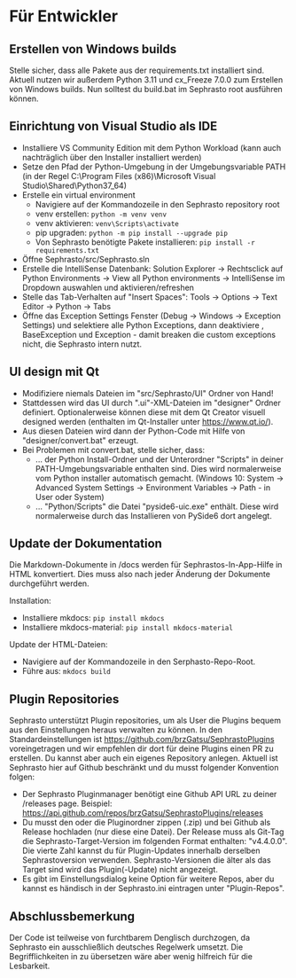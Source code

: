 # Für Entwickler

## Erstellen von Windows builds
Stelle sicher, dass alle Pakete aus der requirements.txt installiert sind. Aktuell nutzen wir außerdem Python 3.11 und cx_Freeze 7.0.0 zum Erstellen von Windows builds. Nun solltest du build.bat im Sephrasto root ausführen können.

## Einrichtung von Visual Studio als IDE
* Installiere VS Community Edition mit dem Python Workload (kann auch nachträglich über den Installer installiert werden)
* Setze den Pfad der Python-Umgebung in der Umgebungsvariable PATH (in der Regel C:\Program Files (x86)\Microsoft Visual Studio\Shared\Python37_64)
* Erstelle ein virtual environment
    * Navigiere auf der Kommandozeile in den Sephrasto repository root
    * venv erstellen: ```python -m venv venv```
	* venv aktivieren: ```venv\Scripts\activate```
	* pip upgraden: ```python -m pip install --upgrade pip```
	* Von Sephrasto benötigte Pakete installieren: ```pip install -r requirements.txt```
* Öffne Sephrasto/src/Sephrasto.sln
* Erstelle die IntelliSense Datenbank: Solution Explorer -> Rechtsclick auf Python Environments -> View all Python environments -> IntelliSense im Dropdown auswahlen und aktivieren/refreshen
* Stelle das Tab-Verhalten auf "Insert Spaces": Tools -> Options -> Text Editor -> Python -> Tabs
* Öffne das Exception Settings Fenster (Debug -> Windows -> Exception Settings) und selektiere alle Python Exceptions, dann deaktiviere <All Python Exceptions not in this list>, BaseException und Exception - damit breaken die custom exceptions nicht, die Sephrasto intern nutzt.

## UI design mit Qt
* Modifiziere niemals Dateien im "src/Sephrasto/UI" Ordner von Hand!
* Stattdessen wird das UI durch ".ui"-XML-Dateien im "designer" Ordner definiert. Optionalerweise können diese mit dem Qt Creator visuell designed werden (enthalten im Qt-Installer unter https://www.qt.io/).
* Aus diesen Dateien wird dann der Python-Code mit Hilfe von "designer/convert.bat" erzeugt.
* Bei Problemen mit convert.bat, stelle sicher, dass:
    * ... der Python Install-Ordner und der Unterordner "Scripts" in deiner PATH-Umgebungsvariable enthalten sind. Dies wird normalerweise vom Python installer automatisch gemacht. (Windows 10: System -> Advanced System Settings -> Environment Variables -> Path - in User oder System)
    * ... "Python/Scripts" die Datei "pyside6-uic.exe" enthält. Diese wird normalerweise durch das Installieren von PySide6 dort angelegt.

## Update der Dokumentation
Die Markdown-Dokumente in /docs werden für Sephrastos-In-App-Hilfe in HTML konvertiert. Dies muss also nach jeder Änderung der Dokumente durchgeführt werden.

Installation:
* Installiere mkdocs: ```pip install mkdocs```
* Installiere mkdocs-material: ```pip install mkdocs-material```

Update der HTML-Dateien:
* Navigiere auf der Kommandozeile in den Serphasto-Repo-Root.
* Führe aus: ```mkdocs build```

## Plugin Repositories
Sephrasto unterstützt Plugin repositories, um als User die Plugins bequem aus den Einstellungen heraus verwalten zu können. In den Standardeinstellungen ist https://github.com/brzGatsu/SephrastoPlugins voreingetragen und wir empfehlen dir dort für deine Plugins einen PR zu erstellen. Du kannst aber auch ein eigenes Repository anlegen. Aktuell ist Sephrasto hier auf Github beschränkt und du musst folgender Konvention folgen:
* Der Sephrasto Pluginmanager benötigt eine Github API URL zu deiner /releases page. Beispiel: https://api.github.com/repos/brzGatsu/SephrastoPlugins/releases
* Du musst den oder die Pluginordner zippen (.zip) und bei Github als Release hochladen (nur diese eine Datei). Der Release muss als Git-Tag die Sephrasto-Target-Version im folgenden Format enthalten: "v4.4.0.0". Die vierte Zahl kannst du für Plugin-Updates innerhalb derselben Sephrastoversion verwenden. Sephrasto-Versionen die älter als das Target sind wird das Plugin(-Update) nicht angezeigt.
* Es gibt im Einstellungsdialog keine Option für weitere Repos, aber du kannst es händisch in der Sephrasto.ini eintragen unter "Plugin-Repos".

## Abschlussbemerkung
Der Code ist teilweise von furchtbarem Denglisch durchzogen, da Sephrasto ein ausschließlich deutsches Regelwerk umsetzt. Die Begrifflichkeiten in zu übersetzen wäre aber wenig hilfreich für die Lesbarkeit.
